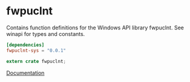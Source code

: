 # fwpuclnt #
Contains function definitions for the Windows API library fwpuclnt. See winapi for types and constants.

```toml
[dependencies]
fwpuclnt-sys = "0.0.1"
```

```rust
extern crate fwpuclnt;
```

[Documentation](https://retep998.github.io/doc/fwpuclnt/)
